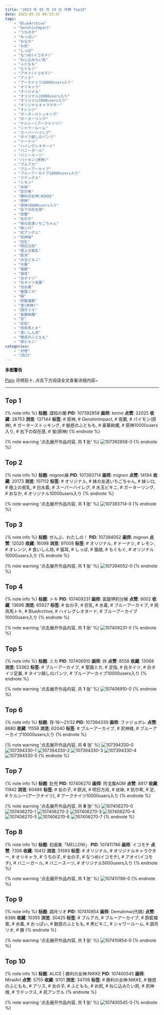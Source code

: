 ```yaml
---
title: "2023 年 05 月 19 日 月榜 Top10"
date: 2023-05-21 06:13:37
tags:
    - "BlueArchive"
    - "GenshinImpact"
    - "うちの子"
    - "おっぱい"
    - "おなか"
    - "お尻"
    - "しっぽ"
    - "なつめ(イコモチ)"
    - "ねじ込みたい尻"
    - "ふともも"
    - "もぐもぐ"
    - "アオイ(イコモチ)"
    - "アリス"
    - "アークナイツ10000users入り"
    - "オリキャラ"
    - "オリジナル"
    - "オリジナル10000users入り"
    - "オリジナル5000users入り"
    - "オリジナルキャラクター"
    - "オレンジ"
    - "ガーターストッキング"
    - "ガーターリング"
    - "ケルシー(アークナイツ)"
    - "シャワールーム"
    - "スーパーハイレグ"
    - "タイツ越しのパンツ"
    - "ドーナツ"
    - "ハイレグレオタード"
    - "バニーガール"
    - "バニースーツ"
    - "パイモン(原神)"
    - "ブルアカ"
    - "ブルーアーカイブ"
    - "ブルーアーカイブ10000users入り"
    - "ラテックス"
    - "レモン"
    - "丝袜"
    - "凯尔希"
    - "勝利の女神:NIKKE"
    - "原神"
    - "原神10000users入り"
    - "右下の存在感"
    - "夜蘭"
    - "女の子"
    - "妹の友達いちごちゃん"
    - "妹シロ"
    - "尻アングル"
    - "尻神様"
    - "巨乳"
    - "明日方舟"
    - "極上の貧乳"
    - "欧派"
    - "水玉ビキニ"
    - "水着"
    - "猫娘"
    - "猫耳"
    - "白タイツ"
    - "白タイツ足裏"
    - "白水着"
    - "聖園ミカ"
    - "腋"
    - "蔚藍檔案"
    - "蛍(原神)"
    - "調月リオ"
    - "豪華絢爛"
    - "足"
    - "足指"
    - "飛鳥馬トキ"
    - "食いしん坊"
    - "魅惑のふともも"
    - "黒ビキニ"
categories:
    - "月榜"
    - "2023"
---
```


<i class="fa fa-triangle-exclamation"></i>**多图警告**<i class="fa fa-triangle-exclamation"></i>

[Pixiv](https://www.pixiv.net/) 月榜前十, 点击下方阅读全文查看详细内容~

<!-- more -->

---

## Top 1

{% note info %}
**标题**: 諜知の蘭
**PID**: 107392858 **画师**: torino
**点赞**: 22025 **收藏**: 28753 **浏览**: 137144
**标签**: # 原神, # GenshinImpact, # 夜蘭, # パイモン(原神), # ガーターストッキング, # 魅惑のふともも, # 豪華絢爛, # 原神10000users入り, # 右下の存在感, # 蛍(原神)
{% endnote %}

{% note warning '点击展开作品内容, 共 **1** 张' %}
![107392858-0](https://i.pixiv.re/img-original/img/2023/04/22/00/00/42/107392858_p0.jpg)
{% endnote %}

## Top 2

{% note info %}
**标题**: mignon展
**PID**: 107393714 **画师**: mignon
**点赞**: 14194 **收藏**: 20173 **浏览**: 107112
**标签**: # オリジナル, # 妹の友達いちごちゃん, # 妹シロ, # 極上の貧乳, # 白水着, # スーパーハイレグ, # 水玉ビキニ, # ガーターリング, # おなか, # オリジナル10000users入り
{% endnote %}

{% note warning '点击展开作品内容, 共 **1** 张' %}
![107393714-0](https://i.pixiv.re/img-original/img/2023/04/22/00/15/32/107393714_p0.jpg)
{% endnote %}

## Top 3

{% note info %}
**标题**: ぜんぶ、わたしの！
**PID**: 107394052 **画师**: mignon
**点赞**: 12020 **收藏**: 16098 **浏览**: 97008
**标签**: # オリジナル, # ドーナツ, # レモン, # オレンジ, # 食いしん坊, # 猫耳, # しっぽ, # 猫娘, # もぐもぐ, # オリジナル10000users入り
{% endnote %}

{% note warning '点击展开作品内容, 共 **1** 张' %}
![107394052-0](https://i.pixiv.re/img-original/img/2023/04/22/00/23/20/107394052_p0.jpg)
{% endnote %}

## Top 4

{% note info %}
**标题**: トキ
**PID**: 107409231 **画师**: 氯酸钾的分解
**点赞**: 9002 **收藏**: 13696 **浏览**: 65927
**标签**: # 女の子, # 巨乳, # 水着, # ブルーアーカイブ, # 飛鳥馬トキ, # BlueArchive, # ハイレグレオタード, # ブルーアーカイブ10000users入り
{% endnote %}

{% note warning '点击展开作品内容, 共 **1** 张' %}
![107409231-0](https://i.pixiv.re/img-original/img/2023/04/22/15/00/58/107409231_p0.jpg)
{% endnote %}

## Top 5

{% note info %}
**标题**: ミカ
**PID**: 107406910 **画师**: 绊
**点赞**: 8558 **收藏**: 13068 **浏览**: 53362
**标签**: # ブルーアーカイブ, # 聖園ミカ, # 足指, # 白タイツ, # 白タイツ足裏, # タイツ越しのパンツ, # ブルーアーカイブ10000users入り
{% endnote %}

{% note warning '点击展开作品内容, 共 **1** 张' %}
![107406910-0](https://i.pixiv.re/img-original/img/2023/04/22/13/06/01/107406910_p0.jpg)
{% endnote %}

## Top 6

{% note info %}
**标题**: 背‐16～21/32
**PID**: 107394330 **画师**: ファジョボレ
**点赞**: 8680 **收藏**: 11558 **浏览**: 62040
**标签**: # ブルーアーカイブ, # 尻神様, # ブルーアーカイブ10000users入り
{% endnote %}

{% note warning '点击展开作品内容, 共 **6** 张' %}
![107394330-0](https://i.pixiv.re/img-original/img/2023/04/22/00/31/33/107394330_p0.jpg)
![107394330-1](https://i.pixiv.re/img-original/img/2023/04/22/00/31/33/107394330_p1.jpg)
![107394330-2](https://i.pixiv.re/img-original/img/2023/04/22/00/31/33/107394330_p2.jpg)
![107394330-3](https://i.pixiv.re/img-original/img/2023/04/22/00/31/33/107394330_p3.jpg)
![107394330-4](https://i.pixiv.re/img-original/img/2023/04/22/00/31/33/107394330_p4.jpg)
![107394330-5](https://i.pixiv.re/img-original/img/2023/04/22/00/31/33/107394330_p5.jpg)
{% endnote %}

## Top 7

{% note info %}
**标题**: 肚兜
**PID**: 107406270 **画师**: 阿戈魔AGM
**点赞**: 8817 **收藏**: 11942 **浏览**: 60466
**标签**: # 女の子, # 欧派, # 明日方舟, # 丝袜, # 凯尔希, # 足, # ケルシー(アークナイツ), # アークナイツ10000users入り
{% endnote %}

{% note warning '点击展开作品内容, 共 **8** 张' %}
![107406270-0](https://i.pixiv.re/img-original/img/2023/04/22/12/34/17/107406270_p0.jpg)
![107406270-1](https://i.pixiv.re/img-original/img/2023/04/22/12/34/17/107406270_p1.jpg)
![107406270-2](https://i.pixiv.re/img-original/img/2023/04/22/12/34/17/107406270_p2.jpg)
![107406270-3](https://i.pixiv.re/img-original/img/2023/04/22/12/34/17/107406270_p3.jpg)
![107406270-4](https://i.pixiv.re/img-original/img/2023/04/22/12/34/17/107406270_p4.jpg)
![107406270-5](https://i.pixiv.re/img-original/img/2023/04/22/12/34/17/107406270_p5.jpg)
![107406270-6](https://i.pixiv.re/img-original/img/2023/04/22/12/34/17/107406270_p6.jpg)
![107406270-7](https://i.pixiv.re/img-original/img/2023/04/22/12/34/17/107406270_p7.jpg)
{% endnote %}

## Top 8

{% note info %}
**标题**: 初画集「MELLOW」
**PID**: 107411786 **画师**: イコモチ
**点赞**: 7356 **收藏**: 10412 **浏览**: 51593
**标签**: # オリジナル, # オリジナルキャラクター, # オリキャラ, # うちの子, # 女の子, # なつめ(イコモチ), # アオイ(イコモチ), # バニーガール, # バニースーツ, # オリジナル5000users入り
{% endnote %}

{% note warning '点击展开作品内容, 共 **1** 张' %}
![107411786-0](https://i.pixiv.re/img-original/img/2023/04/22/16/52/41/107411786_p0.jpg)
{% endnote %}

## Top 9

{% note info %}
**标题**: 調月リオ
**PID**: 107410854 **画师**: Demahmw(代碼)
**点赞**: 6386 **收藏**: 10355 **浏览**: 30425
**标签**: # ブルアカ, # ブルーアーカイブ, # 蔚藍檔案, # 水着, # おっぱい, # 魅惑のふともも, # 黒ビキニ, # シャワールーム, # 調月リオ, # 腋
{% endnote %}

{% note warning '点击展开作品内容, 共 **1** 张' %}
![107410854-0](https://i.pixiv.re/img-original/img/2023/04/22/16/11/22/107410854_p0.jpg)
{% endnote %}

## Top 10

{% note info %}
**标题**: ALICE | 勝利の女神:NIKKE
**PID**: 107400545 **画师**: MiraiArt
**点赞**: 5755 **收藏**: 9701 **浏览**: 34709
**标签**: # 勝利の女神:NIKKE, # 魅惑のふともも, # アリス, # 女の子, # ふともも, # お尻, # ねじ込みたい尻, # 尻神様, # ラテックス, # 尻アングル
{% endnote %}

{% note warning '点击展开作品内容, 共 **1** 张' %}
![107400545-0](https://i.pixiv.re/img-original/img/2023/04/22/06/57/18/107400545_p0.png)
{% endnote %}
